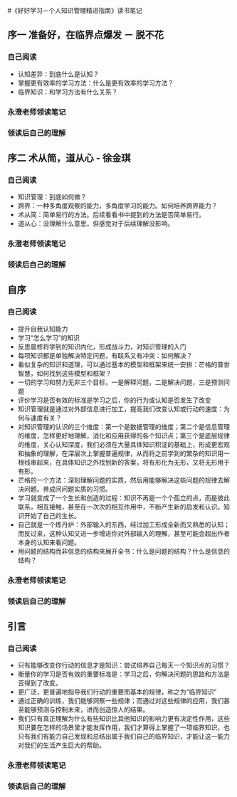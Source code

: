 #《好好学习－个人知识管理精进指南》读书笔记

## 序一 准备好，在临界点爆发 － 脱不花
### 自己阅读
- 认知差异：到底什么是认知？
- 掌握更有效率的学习方法：什么是更有效率的学习方法？
- 临界知识：和学习方法有什么关系？

### 永澄老师领读笔记

### 领读后自己的理解

## 序二 术从简，道从心 - 徐金琪
### 自己阅读
- 知识管理：到底如何做？
- 跨界：一种多角度观察的能力，多角度学习的能力。如何培养跨界能力？
- 术从简：简单易行的方法。后续看看书中提到的方法是否简单易行。
- 道从心：没理解什么意思，但感觉对于后续理解没影响。

### 永澄老师领读笔记

### 领读后自己的理解

## 自序
### 自己阅读
- 提升自我认知能力
- 学习“怎么学习”的知识
- 反思晨修将学到的知识内化，形成战斗力，对知识管理的入门
- 每项知识都是单独解决特定问题，有联系又有冲突：如何解决？
- 看似复杂的知识和道理，可以通过基本的模型和框架来统一安排：芒格的普世智慧，如何找到这些模型和框架？
- 一切的学习和努力无非三个目标，一是解释问题，二是解决问题，三是预测问题
- 评价学习是否有效的标准是学习之后，你的行为或认知是否发生了改变
- 知识管理就是通过对外部信息进行加工，提高我们改变认知或行动的速度：为何与速度有关？
- 对知识管理的认识的三个维度：第一个是数据管理的维度；第二个是信息管理的维度，怎样更好地理解，消化和应用获得的各个知识点；第三个是底层规律的维度，关心认知深度，我们必须在大量具体知识积淀的基础上，形成更宏观和抽象的理解，在深层次上掌握普遍规律，从而将之前学到的繁杂的知识用一根线串起来，在具体知识之外找到新的答案，将有形化为无形，又将无形用于有形。
- 芒格的一个方法：深刻理解问题的实质，然后用能够解决这些问题的规律去解决问题。养成问问题实质的习惯。
- 学习就变成了一个生长和创造的过程：知识不再是一个个孤立的点，而是彼此联系，相互接触，甚至在一次次的相互作用中，不断产生新的启发和认识。知识开始了自己的生长。
- 自己就是一个炼丹炉：外部输入的东西，经过加工形成全新而又熟悉的认知；而反过来，这种认知又进一步增进你对外部输入的理解，甚至可能会超出作者本身的认知来看问题。
- 用问题的结构而非信息的结构来展开全书：什么是问题的结构？什么是信息的结构？

### 永澄老师领读笔记

### 领读后自己的理解

## 引言
### 自己阅读
- 只有能够改变你行动的信息才是知识：尝试培养自己每天一个知识点的习惯？
- 衡量你的学习是否有效的重要标准是：学习之后，你解决问题的思路和方法是否得到了改变。
- 更广泛，更普遍地指导我们行动的重要而基本的规律，称之为“临界知识”
- 通过正确的训练，我们能够洞察一些规律；而通过对这些规律的应用，我们甚至能够预测与控制未来，进而创造惊人的结果。
- 我们只有真正理解为什么有些知识比其他知识的影响力更有决定性作用，这些知识要在怎样的场景里才能发挥作用，我们才算得上掌握了一项临界知识，也只有我们有能力自己发现和总结出属于我们自己的临界知识，才能让这一能力对我们的生活产生巨大的帮助。

### 永澄老师领读笔记

### 领读后自己的理解
